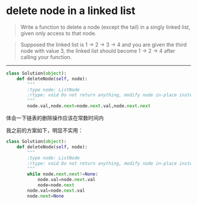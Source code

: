 # delete node in a linked list

>Write a function to delete a node (except the tail) in a singly linked list, given only access to that node.

>Supposed the linked list is 1 -> 2 -> 3 -> 4 and you are given the third node with value 3, the linked list should become 1 -> 2 -> 4 after calling your function.

---

```python
class Solution(object):
    def deleteNode(self, node):
        """
        :type node: ListNode
        :rtype: void Do not return anything, modify node in-place instead.
        """
        node.val,node.next=node.next.val,node.next.next
```

体会一下链表的删除操作应该在常数时间内

我之前的方案如下，明显不实用：


```python
class Solution(object):
    def deleteNode(self, node):
        """
        :type node: ListNode
        :rtype: void Do not return anything, modify node in-place instead.
        """
        while node.next.next!=None:
            node.val=node.next.val
            node=node.next
        node.val=node.next.val
        node.next=None
```